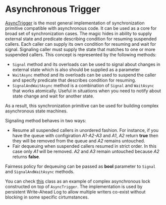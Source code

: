 Asynchronous Trigger
====
[AsyncTrigger](xref:DotNext.Threading.AsyncTrigger) is the most general implementation of synchronization primitive compatible with asynchronous code. It can be used as a core for broad set of synchronization cases. The magic hides in ability to supply external state and predicate describing condition for resuming suspended callers. Each caller can supply its own condition for resuming and wait for signal. Signaling caller must supply the state that matches to one or more suspended callers. This concept is represented by the following methods:
* `Signal` method and its overloads can be used to signal about changes in external state which is also should be supplied as a parameter
* `WaitAsync` method and its overloads can be used to suspend the caller and specify predicate that describes condition for resuming. 
* `SignalAndWaitAsync` method is a combination of `Signal` and `WaitAsync` that works atomically. Useful in situations when you need to notify about state change and wait for another state.

As a result, this synchronization primitive can be used for building complex asynchronous state machines.

Signaling method behaves in two ways:
* Resume all suspended callers in unordered fashion. For instance, if you have the queue with configiration _A1-A2-A3_ and _A1_, _A2_ return **true** then they will be removed from the queue and _A2_ remains untouched.
* Fair dequeuing when suspended callers resumed in strict order. In this case only _A1_ will be removed. _A2_ and _A3_ remain untouched because _A2_ returns **false**.

Fairness policy for dequeuing can be passed as **bool** parameter to `Signal` and `SignalAndWaitAsync` methods.

You can check [this](https://github.com/sakno/dotNext/blob/master/src/cluster/DotNext.Net.Cluster/Net/Cluster/Consensus/Raft/PersistentState.LockManager.cs) class as an example of complex asynchronous lock constructed on top of `AsyncTrigger`. The implementation is used by persistent Write-Ahead Log to allow multiple writers co-exist without blocking in some specific cirtumstances.